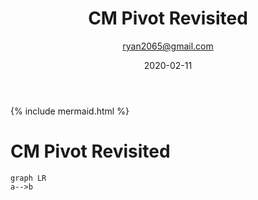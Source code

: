 ﻿---
id: 718
title: 'CM Pivot Revisited'
date: 2020-02-11
author: ryan2065@gmail.com
layout: post
guid: http://www.ephingadmin.com/?p=718
permalink: /CMPivotRevisited/
categories:
    - SCCM
    - CMPivot
    - MEMCM
---

{% include mermaid.html %}

# CM Pivot Revisited

``` mermaid
graph LR
a-->b
```